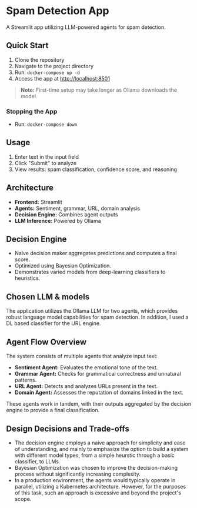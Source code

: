 # Spam Detection App

A Streamlit app utilizing LLM-powered agents for spam detection.


## Quick Start

1. Clone the repository
2. Navigate to the project directory
3. Run: `docker-compose up -d`
4. Access the app at [http://localhost:8501](http://localhost:8501)

> **Note:** First-time setup may take longer as Ollama downloads the model.

### Stopping the App

- Run: `docker-compose down`

## Usage

1. Enter text in the input field
2. Click "Submit" to analyze
3. View results: spam classification, confidence score, and reasoning

## Architecture

- **Frontend:** Streamlit
- **Agents:** Sentiment, grammar, URL, domain analysis
- **Decision Engine:** Combines agent outputs
- **LLM Inference:** Powered by Ollama


## Decision Engine

- Naive decision maker aggregates predictions and computes a final score.
- Optimized using Bayesian Optimization.
- Demonstrates varied models from deep-learning classifiers to heuristics.

## Chosen LLM & models

The application utilizes the Ollama LLM for two agents, which provides robust language model capabilities for spam detection. In addition, I used a DL based classifier for the URL engine.

## Agent Flow Overview

The system consists of multiple agents that analyze input text:

- **Sentiment Agent:** Evaluates the emotional tone of the text.
- **Grammar Agent:** Checks for grammatical correctness and unnatural patterns.
- **URL Agent:** Detects and analyzes URLs present in the text.
- **Domain Agent:** Assesses the reputation of domains linked in the text.

These agents work in tandem, with their outputs aggregated by the decision engine to provide a final classification.

## Design Decisions and Trade-offs

- The decision engine employs a naive approach for simplicity and ease of understanding, and mainly to emphasize the option to build a system with different model types, from a simple heurstic through a basic classifier, to LLMs.
- Bayesian Optimization was chosen to improve the decision-making process without significantly increasing complexity.
- In a production environment, the agents would typically operate in parallel, utilizing a Kubernetes architecture. However, for the purposes of this task, such an approach is excessive and beyond the project's scope.
